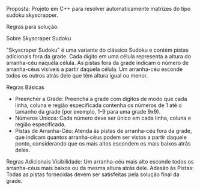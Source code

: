 Proposta: Projeto em C++ para resolver automaticamente matrizes do tipo sudoku skyscrapper.

Regras para solução:

Sobre Skyscraper Sudoku

"Skyscraper Sudoku" é uma variante do clássico Sudoku e contém pistas adicionais fora da grade. Cada dígito em uma célula representa a altura do arranha-céu naquela célula. As pistas fora da grade indicam o número de arranha-céus visíveis a partir daquela célula. Um arranha-céu esconde todos os outros atrás dele que têm altura igual ou menor.

Regras Básicas
- Preencher a Grade: Preencha a grade com dígitos de modo que cada linha, coluna e região especificada contenha os números de 1 até o tamanho da grade (por exemplo, 1-9 para uma grade 9x9).
- Números Únicos: Cada número deve ser único em cada linha, coluna e região especificada.
- Pistas de Arranha-Céu: Atenda às pistas de arranha-céu fora da grade, que indicam quantos arranha-céus podem ser vistos a partir daquele ponto, considerando que os mais altos escondem os mais baixos atrás deles.

Regras Adicionais
Visibilidade: Um arranha-céu mais alto esconde todos os arranha-céus mais baixos ou da mesma altura atrás dele.
Adesão às Pistas: Todas as pistas fornecidas devem ser satisfeitas pela solução final da grade.
